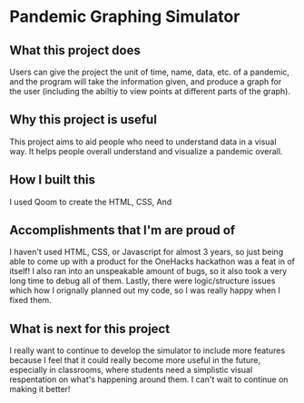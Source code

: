 Pandemic Graphing Simulator
==================
## What this project does
Users can give the project the unit of time, name, data, etc. of a pandemic, and the program will take the information given, and produce a graph for the user (including the abiltiy to view points at different parts of the graph).
## Why this project is useful
This project aims to aid people who need to understand data in a visual way. It helps people overall understand and visualize a pandemic overall.
## How I built this 
I used Qoom to create the HTML, CSS, And
## Accomplishments that I'm are proud of 
I haven't used HTML, CSS, or Javascript for almost 3 years, so just being able to come up with a product for the OneHacks hackathon was a feat in of itself! I also ran into an unspeakable amount of bugs, so it also took a very long time to debug all of them. Lastly, there were logic/structure issues which how I orignally planned out my code, so I was really happy when I fixed them.
## What is next for this project
I really want to continue to develop the simulator to include more features because I feel that it could really become more useful in the future, especially in classrooms, where students need a simplistic visual respentation on what's happening around them. I can't wait to continue on making it better!